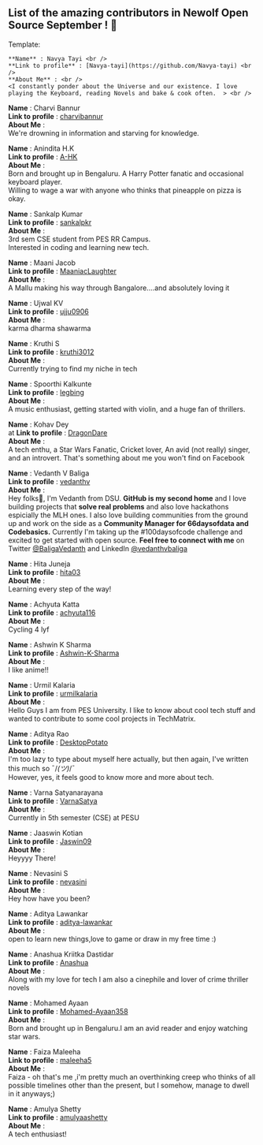 
## List of the amazing contributors in Newolf Open Source September ! 🎉



Template:
```
**Name** : Navya Tayi <br />
**Link to profile** : [Navya-tayi](https://github.com/Navya-tayi) <br />
**About Me** : <br />
<I constantly ponder about the Universe and our existence. I love playing the Keyboard, reading Novels and bake & cook often.  > <br />
```


**Name** : Charvi Bannur <br />
**Link to profile** : [charvibannur](https://github.com/charvibannur) <br />
**About Me** : <br />
We're drowning in information and starving for knowledge. <br />

**Name** : Anindita H.K <br />
**Link to profile** : [A-HK](https://github.com/A-HK) <br />
**About Me** : <br />
Born and brought up in Bengaluru. A Harry Potter fanatic and occasional keyboard player. <br />
Willing to wage a war with anyone who thinks that pineapple on pizza is okay. <br />

**Name** : Sankalp Kumar <br />
**Link to profile** : [sankalpkr](https://github.com/sankalpkr) <br />
**About Me** : <br />
3rd sem CSE student from PES RR Campus. <br />
Interested in coding and learning new tech. <br />

**Name** : Maani Jacob <br />
**Link to profile** : [MaaniacLaughter](https://github.com/MaaniacLaughter) <br />
**About Me** : <br />
A Mallu making his way through Bangalore....and absolutely loving it <br />

**Name** : Ujwal KV <br />
**Link to profile** : [ujju0906](https://github.com/ujju0906) <br />
**About Me** : <br />
karma dharma shawarma <br />

**Name** : Kruthi S <br />
**Link to profile** : [kruthi3012](https://github.com/kruthi3012) <br />
**About Me** : <br />
 Currently trying to find my niche in tech<br />

**Name** : Spoorthi Kalkunte <br />
**Link to profile** : [legbing](https://github.com/legbing) <br />
**About Me** : <br />
A music enthusiast, getting started with violin, and a huge fan of thrillers. <br />

**Name** : Kohav Dey <br />at
**Link to profile** : [DragonDare](https://github.com/DragonDare) <br />
**About Me** : <br />
A tech enthu, a Star Wars Fanatic, Cricket lover, An avid (not really) singer, and an introvert. That's something about me you won't find on Facebook <br />

**Name** : Vedanth V Baliga <br />
**Link to profile** : [vedanthv](https://github.com/vedanthv) <br />
**About Me** : <br />
Hey folks:wave:,
I'm Vedanth from DSU. **GitHub is my second home** and I love building projects that **solve real problems** and also love hackathons espicially the MLH ones. 
I also love building communities from the ground up and work on the side as a **Community Manager for 66daysofdata and Codebasics.** Currently I'm taking up the #100daysofcode challenge and excited to get started with open source. **Feel free to connect with me** on Twitter [@BaligaVedanth](https://twitter.com/BaligaVedanth) and LinkedIn [@vedanthvbaliga](https://www.linkedin.com/in/vedanthbaliga/) <br />

**Name** : Hita Juneja <br />
**Link to profile** : [hita03](https://github.com/hita03) <br />
**About Me** :<br />Learning every step of the way! <br />

**Name** : Achyuta Katta <br />
**Link to profile** : [achyuta116](https://github.com/achyuta116) <br />
**About Me** : <br />
Cycling 4 lyf

**Name** : Ashwin K Sharma <br />
**Link to profile** : [Ashwin-K-Sharma](https://github.com/Ashwin-K-Sharma) <br />
**About Me** : <br />
I like anime!! <br />

**Name** : Urmil Kalaria <br />
**Link to profile** : [urmilkalaria](https://github.com/urmilkalaria) <br />
**About Me** : <br />
Hello Guys I am from PES University. I like to know about cool tech stuff and wanted to contribute to some cool projects in TechMatrix. <br />

**Name** : Aditya Rao <br/>
**Link to profile** : [DesktopPotato](https://github.com/DesktopPotato) <br/>
**About Me** : <br/>
I'm too lazy to type about myself here actually, but then again, I've written this much so ¯/_(ツ)_/¯ <br/>
However, yes, it feels good to know more and more about tech. <br/>

**Name** : Varna Satyanarayana <br />
**Link to profile** : [VarnaSatya](https://github.com/VarnaSatya) <br />
**About Me** : <br />
Currently in 5th semester (CSE) at PESU <br />

**Name** : Jaaswin Kotian <br />
**Link to profile** : [Jaswin09](https://github.com/Jaswin09) <br />
**About Me** : <br />
Heyyyy There! <br />

**Name** : Nevasini S <br />
**Link to profile** : [nevasini](https://github.com/nevasini) <br />
**About Me** : <br />
Hey how have you been? <br />

**Name** : Aditya Lawankar <br />
**Link to profile** : [aditya-lawankar](https://github.com/aditya-lawankar) <br />
**About Me** : <br />
open to learn new things,love to game or draw in my free time :) <br />

**Name** : Anashua Kriitka Dastidar <br />
**Link to profile** : [Anashua](https://github.com/Anashua) <br />
**About Me** : <br />
Along with my love for tech I am also a cinephile and lover of crime thriller novels <br />

**Name** : Mohamed Ayaan <br />
**Link to profile** : [Mohamed-Ayaan358](https://github.com/Mohamed-Ayaan358) <br />
**About Me** : <br />
Born and brought up in Bengaluru.I am an avid reader and enjoy watching star wars. <br />

**Name** : Faiza Maleeha <br />
**Link to profile** : [maleeha5](https://github.com/maleeha5) <br />
**About Me** : <br />
 Faiza - oh that's me ,i'm pretty much an overthinking creep who thinks of all possible timelines other than the present,
 but I somehow, manage to dwell in it anyways;) <br />
 
**Name** : Amulya Shetty <br />
**Link to profile** : [amulyaashetty](https://github.com/amulyaashetty) <br />
**About Me** : <br />
A tech enthusiast! <br />
